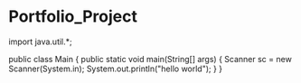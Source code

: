 # Portfolio_Project
import java.util.*;

public class Main {
    public static void main(String[] args) {
        Scanner sc = new Scanner(System.in);
        System.out.println("hello world");
    }
}
